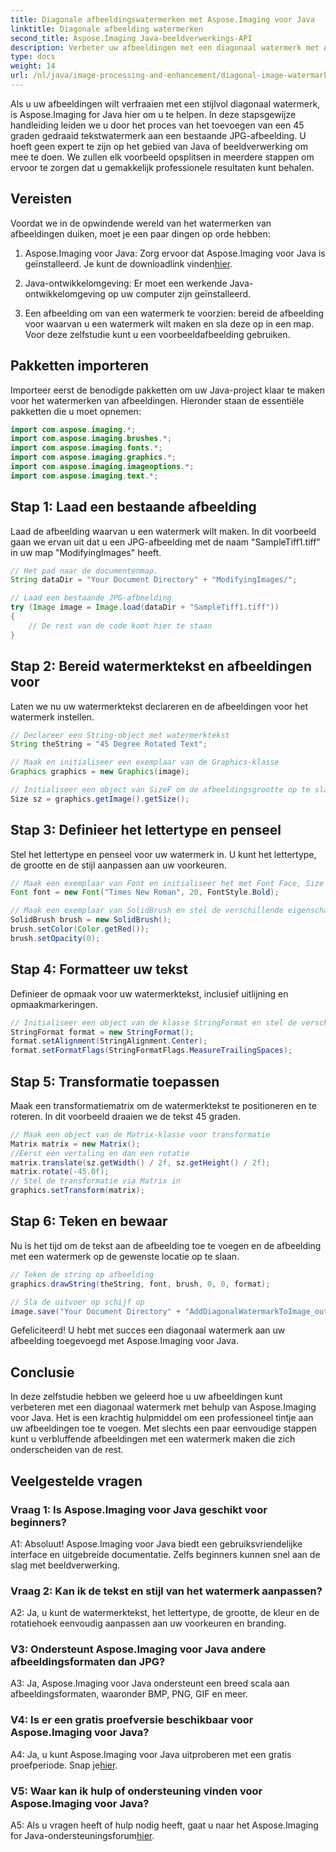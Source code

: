 ```yaml
---
title: Diagonale afbeeldingswatermerken met Aspose.Imaging voor Java
linktitle: Diagonale afbeelding watermerken
second_title: Aspose.Imaging Java-beeldverwerkings-API
description: Verbeter uw afbeeldingen met een diagonaal watermerk met Aspose.Imaging voor Java. Volg deze stapsgewijze handleiding en maak moeiteloos prachtige afbeeldingen met een watermerk.
type: docs
weight: 14
url: /nl/java/image-processing-and-enhancement/diagonal-image-watermarking/
---
```


Als u uw afbeeldingen wilt verfraaien met een stijlvol diagonaal watermerk, is Aspose.Imaging for Java hier om u te helpen. In deze stapsgewijze handleiding leiden we u door het proces van het toevoegen van een 45 graden gedraaid tekstwatermerk aan een bestaande JPG-afbeelding. U hoeft geen expert te zijn op het gebied van Java of beeldverwerking om mee te doen. We zullen elk voorbeeld opsplitsen in meerdere stappen om ervoor te zorgen dat u gemakkelijk professionele resultaten kunt behalen.

## Vereisten

Voordat we in de opwindende wereld van het watermerken van afbeeldingen duiken, moet je een paar dingen op orde hebben:

1.  Aspose.Imaging voor Java: Zorg ervoor dat Aspose.Imaging voor Java is geïnstalleerd. Je kunt de downloadlink vinden[hier](https://releases.aspose.com/imaging/java/).

2. Java-ontwikkelomgeving: Er moet een werkende Java-ontwikkelomgeving op uw computer zijn geïnstalleerd.

3. Een afbeelding om van een watermerk te voorzien: bereid de afbeelding voor waarvan u een watermerk wilt maken en sla deze op in een map. Voor deze zelfstudie kunt u een voorbeeldafbeelding gebruiken.

## Pakketten importeren

Importeer eerst de benodigde pakketten om uw Java-project klaar te maken voor het watermerken van afbeeldingen. Hieronder staan de essentiële pakketten die u moet opnemen:

```java
import com.aspose.imaging.*;
import com.aspose.imaging.brushes.*;
import com.aspose.imaging.fonts.*;
import com.aspose.imaging.graphics.*;
import com.aspose.imaging.imageoptions.*;
import com.aspose.imaging.text.*;
```

## Stap 1: Laad een bestaande afbeelding

Laad de afbeelding waarvan u een watermerk wilt maken. In dit voorbeeld gaan we ervan uit dat u een JPG-afbeelding met de naam "SampleTiff1.tiff" in uw map "ModifyingImages" heeft.

```java
// Het pad naar de documentenmap.
String dataDir = "Your Document Directory" + "ModifyingImages/";

// Laad een bestaande JPG-afbeelding
try (Image image = Image.load(dataDir + "SampleTiff1.tiff"))
{
    // De rest van de code komt hier te staan
}
```

## Stap 2: Bereid watermerktekst en afbeeldingen voor

Laten we nu uw watermerktekst declareren en de afbeeldingen voor het watermerk instellen.

```java
// Declareer een String-object met watermerktekst
String theString = "45 Degree Rotated Text";

// Maak en initialiseer een exemplaar van de Graphics-klasse
Graphics graphics = new Graphics(image);

// Initialiseer een object van SizeF om de afbeeldingsgrootte op te slaan
Size sz = graphics.getImage().getSize();
```

## Stap 3: Definieer het lettertype en penseel

Stel het lettertype en penseel voor uw watermerk in. U kunt het lettertype, de grootte en de stijl aanpassen aan uw voorkeuren.

```java
// Maak een exemplaar van Font en initialiseer het met Font Face, Size en Style
Font font = new Font("Times New Roman", 20, FontStyle.Bold);

// Maak een exemplaar van SolidBrush en stel de verschillende eigenschappen ervan in
SolidBrush brush = new SolidBrush();
brush.setColor(Color.getRed());
brush.setOpacity(0);
```

## Stap 4: Formatteer uw tekst

Definieer de opmaak voor uw watermerktekst, inclusief uitlijning en opmaakmarkeringen.

```java
// Initialiseer een object van de klasse StringFormat en stel de verschillende eigenschappen ervan in
StringFormat format = new StringFormat();
format.setAlignment(StringAlignment.Center);
format.setFormatFlags(StringFormatFlags.MeasureTrailingSpaces);
```

## Stap 5: Transformatie toepassen

Maak een transformatiematrix om de watermerktekst te positioneren en te roteren. In dit voorbeeld draaien we de tekst 45 graden.

```java
// Maak een object van de Matrix-klasse voor transformatie
Matrix matrix = new Matrix();
//Eerst een vertaling en dan een rotatie
matrix.translate(sz.getWidth() / 2f, sz.getHeight() / 2f);
matrix.rotate(-45.0f);
// Stel de transformatie via Matrix in
graphics.setTransform(matrix);
```

## Stap 6: Teken en bewaar

Nu is het tijd om de tekst aan de afbeelding toe te voegen en de afbeelding met een watermerk op de gewenste locatie op te slaan.

```java
// Teken de string op afbeelding
graphics.drawString(theString, font, brush, 0, 0, format);

// Sla de uitvoer op schijf op
image.save("Your Document Directory" + "AddDiagonalWatermarkToImage_out.jpg");
```

Gefeliciteerd! U hebt met succes een diagonaal watermerk aan uw afbeelding toegevoegd met Aspose.Imaging voor Java.

## Conclusie

In deze zelfstudie hebben we geleerd hoe u uw afbeeldingen kunt verbeteren met een diagonaal watermerk met behulp van Aspose.Imaging voor Java. Het is een krachtig hulpmiddel om een professioneel tintje aan uw afbeeldingen toe te voegen. Met slechts een paar eenvoudige stappen kunt u verbluffende afbeeldingen met een watermerk maken die zich onderscheiden van de rest.

## Veelgestelde vragen

### Vraag 1: Is Aspose.Imaging voor Java geschikt voor beginners?

A1: Absoluut! Aspose.Imaging voor Java biedt een gebruiksvriendelijke interface en uitgebreide documentatie. Zelfs beginners kunnen snel aan de slag met beeldverwerking.

### Vraag 2: Kan ik de tekst en stijl van het watermerk aanpassen?

A2: Ja, u kunt de watermerktekst, het lettertype, de grootte, de kleur en de rotatiehoek eenvoudig aanpassen aan uw voorkeuren en branding.

### V3: Ondersteunt Aspose.Imaging voor Java andere afbeeldingsformaten dan JPG?

A3: Ja, Aspose.Imaging voor Java ondersteunt een breed scala aan afbeeldingsformaten, waaronder BMP, PNG, GIF en meer.

### V4: Is er een gratis proefversie beschikbaar voor Aspose.Imaging voor Java?

 A4: Ja, u kunt Aspose.Imaging voor Java uitproberen met een gratis proefperiode. Snap je[hier](https://releases.aspose.com/).

### V5: Waar kan ik hulp of ondersteuning vinden voor Aspose.Imaging voor Java?

 A5: Als u vragen heeft of hulp nodig heeft, gaat u naar het Aspose.Imaging for Java-ondersteuningsforum[hier](https://forum.aspose.com/).